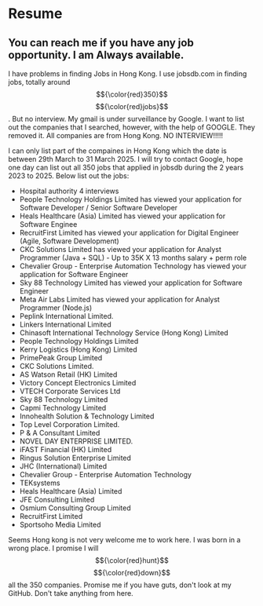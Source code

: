 # Resume

## You can reach me if you have any job opportunity. I am Always available.

I have problems in finding Jobs in Hong Kong. I use jobsdb.com in finding jobs, totally around $${\color{red}350}$$ $${\color{red}jobs}$$. But no interview. My gmail is under surveillance by Google. I want to list out the companies that I searched, however, with the help of GOOGLE. They removed it. All companies are from Hong Kong. NO INTERVIEW!!!!!

I can only list part of the compaines in Hong Kong which the date is between 29th March to 31 March 2025. I will try to contact Google, hope one day can list out all 350 jobs that applied in jobsdb during the 2 years 2023 to 2025. Below list out the jobs:

- Hospital authority 4 interviews
- People Technology Holdings Limited has viewed your application for Software Developer / Senior Software Developer
-  Heals Healthcare (Asia) Limited has viewed your application for Software Enginee
- RecruitFirst Limited has viewed your application for Digital Engineer (Agile, Software Development)
- CKC Solutions Limited has viewed your application for Analyst Programmer (Java + SQL) - Up to 35K X 13 months salary + perm role
- Chevalier Group - Enterprise Automation Technology has viewed your application for Software Engineer
- Sky 88 Technology Limited has viewed your application for Software Engineer
- Meta Air Labs Limited has viewed your application for Analyst Programmer (Node.js)
- Peplink International Limited.
- Linkers International Limited
- Chinasoft International Technology Service (Hong Kong) Limited
- People Technology Holdings Limited
- Kerry Logistics (Hong Kong) Limited
- PrimePeak Group Limited
- CKC Solutions Limited.
- AS Watson Retail (HK) Limited
- Victory Concept Electronics Limited
- VTECH Corporate Services Ltd
- Sky 88 Technology Limited
- Capmi Technology Limited
- Innohealth Solution & Technology Limited
- Top Level Corporation Limited.
- P & A Consultant Limited
- NOVEL DAY ENTERPRISE LIMITED.
- iFAST Financial (HK) Limited
- Ringus Solution Enterprise Limited
- JHC (International) Limited
- Chevalier Group - Enterprise Automation Technology
- TEKsystems
- Heals Healthcare (Asia) Limited
- JFE Consulting Limited
- Osmium Consulting Group Limited
- RecruitFirst Limited
- Sportsoho Media Limited

Seems Hong kong is not very welcome me to work here. I was born in a wrong place. I promise I will $${\color{red}hunt}$$ $${\color{red}down}$$ all the 350 companies. Promise me if you have guts, don't look at my GitHub. Don't take anything from here. 